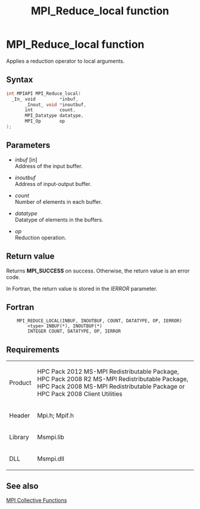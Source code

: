 ﻿---
title: MPI_Reduce_local function
TOCTitle: MPI_Reduce_local function
ms:assetid: 0310d14e-ebc8-4131-8467-ee58f04d0020
ms:mtpsurl: https://msdn.microsoft.com/en-us/library/Dn473456(v=VS.85)
ms:contentKeyID: 59360991
ms.date: 03/28/2018
mtps_version: v=VS.85
f1_keywords:
- MPI_REDUCE_LOCAL
- mpif/MPI_Reduce_local
- mpi/MPI_REDUCE_LOCAL
dev_langs:
- C++
- C
---

# MPI\_Reduce\_local function

Applies a reduction operator to local arguments.

## Syntax

``` c++
int MPIAPI MPI_Reduce_local(
  _In_ void         *inbuf,
       _Inout_ void *inoutbuf,
       int          count,
       MPI_Datatype datatype,
       MPI_Op       op
);
```

## Parameters

  - *inbuf* \[in\]  
    Address of the input buffer.

  - *inoutbuf*  
    Address of input-output buffer.

  - *count*  
    Number of elements in each buffer.

  - *datatype*  
    Datatype of elements in the buffers.

  - *op*  
    Reduction operation.

## Return value

Returns **MPI\_SUCCESS** on success. Otherwise, the return value is an error code.

In Fortran, the return value is stored in the *IERROR* parameter.

## Fortran

``` FORTRAN
    MPI_REDUCE_LOCAL(INBUF, INOUTBUF, COUNT, DATATYPE, OP, IERROR)
        <type> INBUF(*), INOUTBUF(*)
        INTEGER COUNT, DATATYPE, OP, IERROR
```

## Requirements

<table>
<colgroup>
<col  />
<col  />
</colgroup>
<tbody>
<tr class="odd">
<td><p>Product</p></td>
<td><p>HPC Pack 2012 MS-MPI Redistributable Package, HPC Pack 2008 R2 MS-MPI Redistributable Package, HPC Pack 2008 MS-MPI Redistributable Package or HPC Pack 2008 Client Utilities</p></td>
</tr>
<tr class="even">
<td><p>Header</p></td>
<td>Mpi.h;
Mpif.h</td>
</tr>
<tr class="odd">
<td><p>Library</p></td>
<td>Msmpi.lib</td>
</tr>
<tr class="even">
<td><p>DLL</p></td>
<td>Msmpi.dll</td>
</tr>
</tbody>
</table>


## See also

[MPI Collective Functions](mpi-collective-functions.md)

